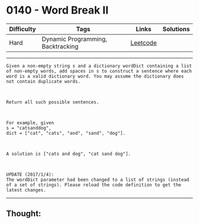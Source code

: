 # 0140 - Word Break II

Difficulty  | Tags | Links | Solutions
----------- | ---- | ----- | -----
Hard | Dynamic Programming, Backtracking | [Leetcode](https://leetcode.com/problems/word-break-ii/description/) |


-----------

```
Given a non-empty string s and a dictionary wordDict containing a list of non-empty words, add spaces in s to construct a sentence where each word is a valid dictionary word. You may assume the dictionary does not contain duplicate words.



Return all such possible sentences.



For example, given
s = "catsanddog",
dict = ["cat", "cats", "and", "sand", "dog"].



A solution is ["cats and dog", "cat sand dog"].



UPDATE (2017/1/4):
The wordDict parameter had been changed to a list of strings (instead of a set of strings). Please reload the code definition to get the latest changes.
```

-----------

## Thought:
